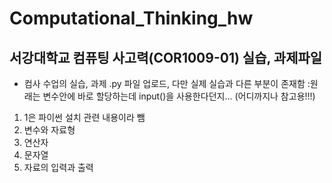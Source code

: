 # Computational_Thinking_hw
서강대학교 컴퓨팅 사고력(COR1009-01) 실습, 과제파일
------------
+ 컴사 수업의 실습, 과제 .py 파일 업로드, 다만 실제 실습과 다른 부분이 존재함
:원래는 변수안에 바로 할당하는데 input()을 사용한다던지... (어디까지나 참고용!!!)

1. 1은 파이썬 설치 관련 내용이라 뺌
2. 변수와 자료형
3. 연산자
4. 문자열
5. 자료의 입력과 출력
